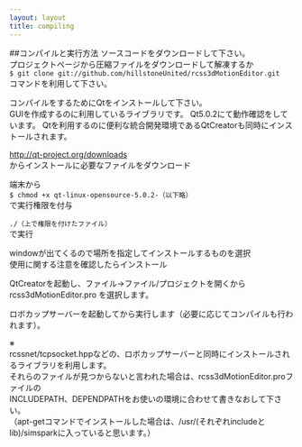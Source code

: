 ```yaml
---
layout: layout
title: compiling
---
```

##コンパイルと実行方法
ソースコードをダウンロードして下さい。  
プロジェクトページから圧縮ファイルをダウンロードして解凍するか  
`$ git clone git://github.com/hillstoneUnited/rcss3dMotionEditor.git`  
コマンドを利用して下さい。


コンパイルをするためにQtをインストールして下さい。  
GUIを作成するのに利用しているライブラリです。
Qt5.0.2にて動作確認をしています。
Qtを利用するのに便利な統合開発環境であるQtCreatorも同時にインストールされます。


<http://qt-project.org/downloads>  
からインストールに必要なファイルをダウンロード

端末から  
`$ chmod +x qt-linux-opensource-5.0.2-（以下略）`  
で実行権限を付与

`./（上で権限を付けたファイル）`  
で実行

windowが出てくるので場所を指定してインストールするものを選択  
使用に関する注意を確認したらインストール

QtCreatorを起動し、ファイル→ファイル/プロジェクトを開くから  
rcss3dMotionEditor.pro
を選択します。

ロボカップサーバーを起動してから実行します（必要に応じてコンパイルも行われます）。  


※  
rcssnet/tcpsocket.hppなどの、ロボカップサーバーと同時にインストールされるライブラリを利用します。  
それらのファイルが見つからないと言われた場合は、rcss3dMotionEditor.proファイルの  
INCLUDEPATH、DEPENDPATHをお使いの環境に合わせて書きなおして下さい。  
（apt-getコマンドでインストールした場合は、/usr/(それぞれincludeとlib)/simsparkに入っていると思います。）
